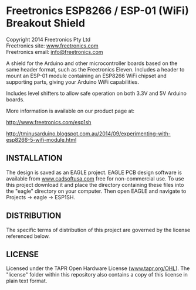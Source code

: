 Freetronics ESP8266 / ESP-01 (WiFi) Breakout Shield
===================================================
Copyright 2014 Freetronics Pty Ltd  
Freetronics site:  www.freetronics.com  
Freetronics email: info@freetronics.com  

A shield for the Arduino and other microcontroller boards based on the
same header format, such as the Freetronics Eleven. Includes a header
to mount an ESP-01 module containing an ESP8266 WiFi chipset and
supporting parts, giving your Arduino WiFi capabilities.

Includes level shifters to allow safe operation on both 3.3V and 5V
Arduino boards.

More information is available on our product page at:

  http://www.freetronics.com/esp1sh

http://tminusarduino.blogspot.com.au/2014/09/experimenting-with-esp8266-5-wifi-module.html

INSTALLATION
------------
The design is saved as an EAGLE project. EAGLE PCB design software is
available from www.cadsoftusa.com free for non-commercial use. To use
this project download it and place the directory containing these files
into the "eagle" directory on your computer. Then open EAGLE and
navigate to Projects -> eagle -> ESP1SH.


DISTRIBUTION
------------
The specific terms of distribution of this project are governed by the
license referenced below.


LICENSE
-------
Licensed under the TAPR Open Hardware License (www.tapr.org/OHL).
The "license" folder within this repository also contains a copy of
this license in plain text format.
